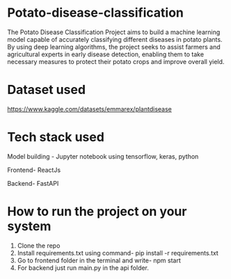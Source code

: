 # Potato-disease-classification

The Potato Disease Classification Project aims to build a machine learning model capable of accurately classifying different diseases in potato plants. By using deep learning algorithms, the project seeks to assist farmers and agricultural experts in early disease detection, enabling them to take necessary measures to protect their potato crops and improve overall yield.

# Dataset used
https://www.kaggle.com/datasets/emmarex/plantdisease

# Tech stack used

Model building - Jupyter notebook using tensorflow, keras, python

Frontend- ReactJs

Backend- FastAPI

# How to run the project on your system

1) Clone the repo
2) Install requirements.txt using command- pip install -r requirements.txt
3) Go to frontend folder in the terminal and write- npm start
4) For backend just run main.py in the api folder.
